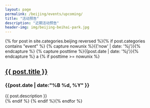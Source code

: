 ```yaml
---
layout: page
permalink: /beijing/events/upcoming/
title: "活动预告"
description: "近期活动预告"
header-img: img/beijing-beihai-park.jpg
---
```


<div class="tiles">
{% for post in site.categories.beijing reversed %}{% if post.categories contains "event" %}
    {% capture nowunix %}{{'now' | date: '%j'}}{% endcapture %}
    {% capture posttime %}{{post.date | date: '%j'}}{% endcapture %}
a
    {% if posttime >= nowunix %}
            <h2><a href="{{ post.url }}">{{ post.title }}</a></h2>
            <div class="title-desc"><h3>{{post.date | date:"%B %d, %Y" }}</h3></div>
            <div class="title-desc">{{ post.description }}</div>
    {% endif %}
{% endif %}{% endfor %}
</div><!-- /.tiles -->
